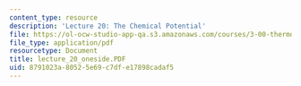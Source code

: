```yaml
---
content_type: resource
description: 'Lecture 20: The Chemical Potential'
file: https://ol-ocw-studio-app-qa.s3.amazonaws.com/courses/3-00-thermodynamics-of-materials-fall-2002/8791023a80525e69c7dfe17898cadaf5_lecture_20_oneside.PDF
file_type: application/pdf
resourcetype: Document
title: lecture_20_oneside.PDF
uid: 8791023a-8052-5e69-c7df-e17898cadaf5
---
```

